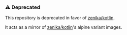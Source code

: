 ### ⚠ Deprecated

This repository is deprecated in favor of [zenika/kotlin](https://hub.docker.com/r/zenika/kotlin/).

It acts as a mirror of [zenika/kotlin](https://hub.docker.com/r/zenika/kotlin/)'s alpine variant images.

